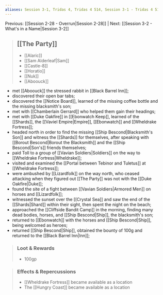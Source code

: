```yaml
---
aliases: Session 3-1, Tridas 4, Tridas 4 514, Session 3-1 - Tridas 4 514, Session 3-1 - Tridas 4 514 - Lay of the Land
---
```

Previous: [[Session 2-28 - Overrun|Session 2-28]] | Next: [[Session 3-2 - What's in a Name|Session 3-2]]

> ## [[The Party]]
> 
> - [[Alaric]] 
> - [[Sam Alderleaf|Sam]] 
> - [[Castle-8]] 
> - [[Horatio]] 
> - [[Nuk]] 
> - [[Aboouck]]

- met [[Aboouck]] the stressed rabbit in [[Black Barrel Inn]];
- discovered their open bar tabs;
- discovered the [[Notice Board]], learned of the missing coffee bottle and the missing blacksmith's son;
- met with [[Chamberlain Gerrard]] who helped them gain their headings;
- met with [[Duke Oakfire]] in [[Ebonwatch Keep]], learned of the [[Shards]], the [[Vaviel Empire|Empire]], [[Ebonwatch]] and [[Wheldrake Fortress]];
- headed north in order to find the missing [[Ship Bescond|Blacksmith's Son]] and witness the [[Shards]] for themselves, after speaking with [[Borout Bescond|Borout the Blacksmith]] and the [[Ship Bescond|Son's]] friends themselves;
- paid Toll to a group of [[Vavian Soldiers|Soldiers]] on the way to [[Wheldrake Fortress|Wheldrake]];
- visited and examined the [[Portal between Tebinor and Tuletus]] at [[Wheldrake Fortress]];
- were ambushed by [[Lizardfolk]] on the way north, who ceased attacking when they figured out [[The Party]] was not with the [[Duke Oakfire|Duke]];
- found the site of a fight between [[Vavian Soldiers|Armored Men]] on horses and [[Lizardfolk]];
- witnessed the sunset over the [[Crystal Sea]] and saw the end of the [[Shards|Shard]] within their sight, then spent the night on the beach;
- approached the [[Cliffside Bandit Camp]] in the morning, finding many dead bodies, horses, and [[Ship Bescond|Ship]], the blacksmith's son;
- returned to [[Ebonwatch]] with the horses and [[Ship Bescond|Ship]], being welcomed as heroes;
- returned [[Ship Bescond|Ship]], obtained the bounty of 100g and returned to the [[Black Barrel Inn|Inn]];

> ### Loot & Rewards
> 
> - 100gp

> ### Effects & Repercussions
> 
> - [[Wheldrake Fortress]] became available as a location
> - The [[Hungry Coast]] became available as a location